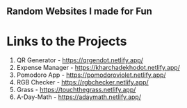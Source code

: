 ## Random Websites I made for Fun

# Links to the Projects
1. QR Generator - https://qrgendot.netlify.app/
2. Expense Manager - https://kharchadekhodot.netlify.app/
3. Pomodoro App - https://pomodoroviolet.netlify.app/
4. RGB Checker - https://rgbchecker.netlify.app/
5. Grass - https://touchthegrass.netlify.app/
6. A-Day-Math - https://adaymath.netlify.app/
